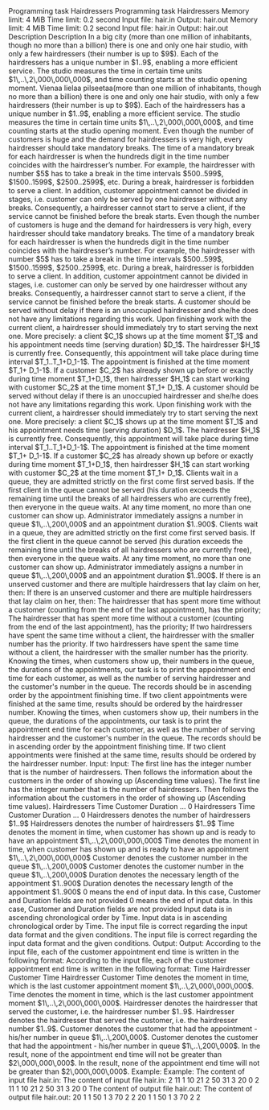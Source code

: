 <?xml version="1.0" encoding="UTF-8"?>
<xliff version="1.2" xmlns="urn:oasis:names:tc:xliff:document:1.2" xmlns:okp="okapi-framework:xliff-extensions" xmlns:its="http://www.w3.org/2005/11/its" xmlns:itsxlf="http://www.w3.org/ns/its-xliff/" its:version="2.0">
<file original="hairdressers_en.md" source-language="en" target-language="fr" datatype="x-text/markdown" okp:inputEncoding="UTF-8">
<body>
<trans-unit id="tu1" xml:space="preserve">
<source xml:lang="en">Programming task Hairdressers</source>
<target xml:lang="fr">Programming task Hairdressers</target>
</trans-unit>
<trans-unit id="tu2" xml:space="preserve">
<source xml:lang="en"><g id="1">Memory limit</g>: 4 MiB<x id="2"/>
<g id="3">Time limit</g>: 0.2 second<x id="4"/>
<g id="5">Input file</g>: <g id="6">hair.in</g><x id="7"/>
<g id="8">Output</g>: <g id="9">hair.out</g></source>
<target xml:lang="fr"><g id="1">Memory limit</g>: 4 MiB<x id="2"/>
<g id="3">Time limit</g>: 0.2 second<x id="4"/>
<g id="5">Input file</g>: <g id="6">hair.in</g><x id="7"/>
<g id="8">Output</g>: <g id="9">hair.out</g></target>
</trans-unit>
<trans-unit id="tu3" xml:space="preserve">
<source xml:lang="en">Description</source>
<target xml:lang="fr">Description</target>
</trans-unit>
<trans-unit id="tu4" xml:space="preserve">
<source xml:lang="en">In a big city (more than one million of inhabitants, though no more than a billion) there is one and only one hair studio, with only a few hairdressers (their number is up to $9$). Each of the hairdressers has a unique number in $<g id="1">1..9</g>$, enabling a more efficient service. The studio measures the time in certain time units $<g id="2">1\,..\,2\,000\,000\,000</g>$, and time counting starts at the studio opening moment.</source>
<target xml:lang="fr">Vienaa lielaa pilseetaa(more than one million of inhabitants, though no more than a billion) there is one and only one hair studio, with only a few hairdressers (their number is up to $9$). Each of the hairdressers has a unique number in $<g id="1">1..9</g>$, enabling a more efficient service. The studio measures the time in certain time units $<g id="2">1\,..\,2\,000\,000\,000</g>$, and time counting starts at the studio opening moment.</target>
</trans-unit>
<trans-unit id="tu5" xml:space="preserve">
<source xml:lang="en">Even though the number of customers is huge and the demand for hairdressers is very high, every hairdresser should take mandatory breaks. The time of a mandatory break for each hairdresser is when the hundreds digit in the time number coincides with the hairdresser’s number. For example, the hairdresser with number $5$ has to take a break in the time intervals $<g id="1">500..599</g>$, $<g id="2">1500..1599</g>$, $<g id="3">2500..2599</g>$, etc. During a break, hairdresser is forbidden to serve a client. In addition, customer appointment cannot be divided in stages, i.e. customer can only be served by one hairdresser without any breaks. Consequently, a hairdresser cannot start to serve a client, if the service cannot be finished before the break starts.</source>
<target xml:lang="fr">Even though the number of customers is huge and the demand for hairdressers is very high, every hairdresser should take mandatory breaks. The time of a mandatory break for each hairdresser is when the hundreds digit in the time number coincides with the hairdresser’s number. For example, the hairdresser with number $5$ has to take a break in the time intervals $<g id="1">500..599</g>$, $<g id="2">1500..1599</g>$, $<g id="3">2500..2599</g>$, etc. During a break, hairdresser is forbidden to serve a client. In addition, customer appointment cannot be divided in stages, i.e. customer can only be served by one hairdresser without any breaks. Consequently, a hairdresser cannot start to serve a client, if the service cannot be finished before the break starts.</target>
</trans-unit>
<trans-unit id="tu6" xml:space="preserve">
<source xml:lang="en">A customer should be served without delay if there is an unoccupied hairdresser and she/he does not have any limitations regarding this work. Upon finishing work with the current client, a hairdresser should immediately try to start serving the next one. More precisely: a client $C_1$ shows up at the time moment $T_1$ and his appointment needs time (serving duration) $D_1$. The hairdresser $H_1$ is currently free. Consequently, this appointment will take place during time interval $<g id="1">T_1..T_1+D_1-1</g>$. The appointment is finished at the time moment $T_1+ D_1-1$. If a customer $C_2$ has already shown up before or exactly during time moment $T_1+D_1$, then hairdresser $H_1$ can start working with customer $C_2$ at the time moment $T_1+ D_1$.</source>
<target xml:lang="fr">A customer should be served without delay if there is an unoccupied hairdresser and she/he does not have any limitations regarding this work. Upon finishing work with the current client, a hairdresser should immediately try to start serving the next one. More precisely: a client $C_1$ shows up at the time moment $T_1$ and his appointment needs time (serving duration) $D_1$. The hairdresser $H_1$ is currently free. Consequently, this appointment will take place during time interval $<g id="1">T_1..T_1+D_1-1</g>$. The appointment is finished at the time moment $T_1+ D_1-1$. If a customer $C_2$ has already shown up before or exactly during time moment $T_1+D_1$, then hairdresser $H_1$ can start working with customer $C_2$ at the time moment $T_1+ D_1$.</target>
</trans-unit>
<trans-unit id="tu7" xml:space="preserve">
<source xml:lang="en">Clients wait in a queue, they are admitted strictly on the first come first served basis. If the first client in the queue cannot be served
(his duration exceeds the remaining time until the breaks of all hairdressers who are currently free), then everyone in the queue waits.
At any time moment, no more than one customer can show up.
Administrator immediately assigns a number in queue $<g id="1">1\,..\,200\,000</g>$ and an appointment duration $<g id="2">1..900</g>$.</source>
<target xml:lang="fr">Clients wait in a queue, they are admitted strictly on the first come first served basis. If the first client in the queue cannot be served
(his duration exceeds the remaining time until the breaks of all hairdressers who are currently free), then everyone in the queue waits.
At any time moment, no more than one customer can show up.
Administrator immediately assigns a number in queue $<g id="1">1\,..\,200\,000</g>$ and an appointment duration $<g id="2">1..900</g>$.</target>
</trans-unit>
<trans-unit id="tu8" xml:space="preserve">
<source xml:lang="en">If there is an unserved customer and there are multiple hairdressers that lay claim on her, then:</source>
<target xml:lang="fr">If there is an unserved customer and there are multiple hairdressers that lay claim on her, then:</target>
</trans-unit>
<trans-unit id="tu9" xml:space="preserve">
<source xml:lang="en">The hairdresser that has spent more time without a customer (counting from the end of the last appointment), has the priority;</source>
<target xml:lang="fr">The hairdresser that has spent more time without a customer (counting from the end of the last appointment), has the priority;</target>
</trans-unit>
<trans-unit id="tu10" xml:space="preserve">
<source xml:lang="en">If two hairdressers have spent the same time without a client, the hairdresser with the smaller number has the priority.</source>
<target xml:lang="fr">If two hairdressers have spent the same time without a client, the hairdresser with the smaller number has the priority.</target>
</trans-unit>
<trans-unit id="tu11" xml:space="preserve">
<source xml:lang="en">Knowing the times, when customers show up, their numbers in the queue, the durations of the appointments, our task is to print the appointment end time for each customer, as well as the number of serving hairdresser and the customer's number in the queue. The records should be in ascending order by the appointment finishing time. If two client appointments were finished at the same time, results should be ordered by the hairdresser number.</source>
<target xml:lang="fr">Knowing the times, when customers show up, their numbers in the queue, the durations of the appointments, our task is to print the appointment end time for each customer, as well as the number of serving hairdresser and the customer's number in the queue. The records should be in ascending order by the appointment finishing time. If two client appointments were finished at the same time, results should be ordered by the hairdresser number.</target>
</trans-unit>
<trans-unit id="tu12" xml:space="preserve">
<source xml:lang="en">Input:</source>
<target xml:lang="fr">Input:</target>
</trans-unit>
<trans-unit id="tu13" xml:space="preserve">
<source xml:lang="en">The first line has the integer number that is the number of hairdressers. Then follows the information about the customers in the order of showing up (Ascending time values).</source>
<target xml:lang="fr">The first line has the integer number that is the number of hairdressers. Then follows the information about the customers in the order of showing up (Ascending time values).</target>
</trans-unit>
<trans-unit id="tu14" xml:space="preserve">
<source xml:lang="en">Hairdressers
Time Customer Duration
...
0
</source>
<target xml:lang="fr">Hairdressers
Time Customer Duration
...
0
</target>
</trans-unit>
<trans-unit id="tu15" xml:space="preserve">
<source xml:lang="en"><g id="1">Hairdressers</g> denotes the number of hairdressers $<g id="2">1..9</g>$</source>
<target xml:lang="fr"><g id="1">Hairdressers</g> denotes the number of hairdressers $<g id="2">1..9</g>$</target>
</trans-unit>
<trans-unit id="tu16" xml:space="preserve">
<source xml:lang="en"><g id="1">Time</g> denotes the moment in time, when customer has shown up and is ready to have an appointment $<g id="2">1\,..\,2\,000\,000\,000</g>$</source>
<target xml:lang="fr"><g id="1">Time</g> denotes the moment in time, when customer has shown up and is ready to have an appointment $<g id="2">1\,..\,2\,000\,000\,000</g>$</target>
</trans-unit>
<trans-unit id="tu17" xml:space="preserve">
<source xml:lang="en"><g id="1">Customer</g> denotes the customer number in the queue $<g id="2">1\,..\,200\,000</g>$</source>
<target xml:lang="fr"><g id="1">Customer</g> denotes the customer number in the queue $<g id="2">1\,..\,200\,000</g>$</target>
</trans-unit>
<trans-unit id="tu18" xml:space="preserve">
<source xml:lang="en"><g id="1">Duration</g> denotes the necessary length of the appointment $<g id="2">1..900</g>$</source>
<target xml:lang="fr"><g id="1">Duration</g> denotes the necessary length of the appointment $<g id="2">1..900</g>$</target>
</trans-unit>
<trans-unit id="tu19" xml:space="preserve">
<source xml:lang="en"><g id="1">0</g> means the end of input data. In this case, <g id="2">Customer</g> and <g id="3">Duration</g> fields are not provided</source>
<target xml:lang="fr"><g id="1">0</g> means the end of input data. In this case, <g id="2">Customer</g> and <g id="3">Duration</g> fields are not provided</target>
</trans-unit>
<trans-unit id="tu20" xml:space="preserve">
<source xml:lang="en">Input data is in ascending chronological order by <g id="1">Time</g>.</source>
<target xml:lang="fr">Input data is in ascending chronological order by <g id="1">Time</g>.</target>
</trans-unit>
<trans-unit id="tu21" xml:space="preserve">
<source xml:lang="en">The input file is correct regarding the input data format and the given conditions.</source>
<target xml:lang="fr">The input file is correct regarding the input data format and the given conditions.</target>
</trans-unit>
<trans-unit id="tu22" xml:space="preserve">
<source xml:lang="en">Output:</source>
<target xml:lang="fr">Output:</target>
</trans-unit>
<trans-unit id="tu23" xml:space="preserve">
<source xml:lang="en">According to the input file, each of the customer appointment end time is written in the following format:</source>
<target xml:lang="fr">According to the input file, each of the customer appointment end time is written in the following format:</target>
</trans-unit>
<trans-unit id="tu24" xml:space="preserve">
<source xml:lang="en">Time Hairdresser Customer
</source>
<target xml:lang="fr">Time Hairdresser Customer
</target>
</trans-unit>
<trans-unit id="tu25" xml:space="preserve">
<source xml:lang="en"><g id="1">Time</g> denotes the moment in time, which is the last customer appointment moment $<g id="2">1\,..\,2\,000\,000\,000</g>$.</source>
<target xml:lang="fr"><g id="1">Time</g> denotes the moment in time, which is the last customer appointment moment $<g id="2">1\,..\,2\,000\,000\,000</g>$.</target>
</trans-unit>
<trans-unit id="tu26" xml:space="preserve">
<source xml:lang="en"><g id="1">Hairdresser</g> denotes the hairdresser that served the customer, i.e. the hairdresser number $<g id="2">1..9</g>$.</source>
<target xml:lang="fr"><g id="1">Hairdresser</g> denotes the hairdresser that served the customer, i.e. the hairdresser number $<g id="2">1..9</g>$.</target>
</trans-unit>
<trans-unit id="tu27" xml:space="preserve">
<source xml:lang="en"><g id="1">Customer</g> denotes the customer that had the appointment - his/her number in queue $<g id="2">1\,..\,200\,000</g>$.</source>
<target xml:lang="fr"><g id="1">Customer</g> denotes the customer that had the appointment - his/her number in queue $<g id="2">1\,..\,200\,000</g>$.</target>
</trans-unit>
<trans-unit id="tu28" xml:space="preserve">
<source xml:lang="en">In the result, none of the appointment end time will not be greater than $2\,000\,000\,000$.</source>
<target xml:lang="fr">In the result, none of the appointment end time will not be greater than $2\,000\,000\,000$.</target>
</trans-unit>
<trans-unit id="tu29" xml:space="preserve">
<source xml:lang="en">Example:</source>
<target xml:lang="fr">Example:</target>
</trans-unit>
<trans-unit id="tu30" xml:space="preserve">
<source xml:lang="en">The content of input file <g id="1">hair.in</g>:</source>
<target xml:lang="fr">The content of input file <g id="1">hair.in</g>:</target>
</trans-unit>
<trans-unit id="tu31" xml:space="preserve">
<source xml:lang="en">2
11 1 10
21 2 50
31 3 20
0
</source>
<target xml:lang="fr">2
11 1 10
21 2 50
31 3 20
0
</target>
</trans-unit>
<trans-unit id="tu32" xml:space="preserve">
<source xml:lang="en">The content of output file <g id="1">hair.out</g>:</source>
<target xml:lang="fr">The content of output file <g id="1">hair.out</g>:</target>
</trans-unit>
<trans-unit id="tu33" xml:space="preserve">
<source xml:lang="en">20 1 1
50 1 3
70 2 2
</source>
<target xml:lang="fr">20 1 1
50 1 3
70 2 2
</target>
</trans-unit>
</body>
</file>
</xliff>
